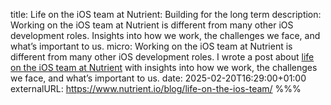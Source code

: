 title: Life on the iOS team at Nutrient: Building for the long term
description: Working on the iOS team at Nutrient is different from many other iOS development roles. Insights into how we work, the challenges we face, and what’s important to us.
micro: Working on the iOS team at Nutrient is different from many other iOS development roles. I wrote a post about [life on the iOS team at Nutrient]() with insights into how we work, the challenges we face, and what’s important to us.
date: 2025-02-20T16:29:00+01:00
externalURL: https://www.nutrient.io/blog/life-on-the-ios-team/
%%%
